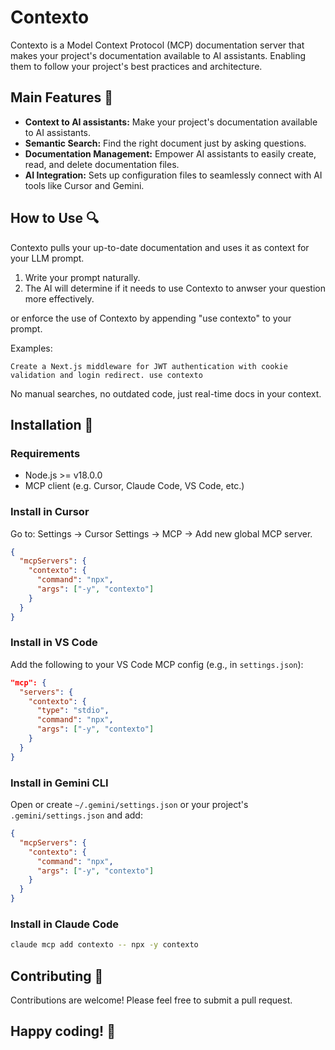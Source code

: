 # Contexto

Contexto is a Model Context Protocol (MCP) documentation server that makes your project's documentation available to AI assistants. Enabling them to follow your project's best practices and architecture.

## Main Features 🤖

- **Context to AI assistants:** Make your project's documentation available to AI assistants.
- **Semantic Search:** Find the right document just by asking questions.
- **Documentation Management:** Empower AI assistants to easily create, read, and delete documentation files.
- **AI Integration:** Sets up configuration files to seamlessly connect with AI tools like Cursor and Gemini.

## How to Use 🔍

Contexto pulls your up-to-date documentation and uses it as context for your LLM prompt.

1. Write your prompt naturally.
2. The AI will determine if it needs to use Contexto to anwser your question more effectively.

or enforce the use of Contexto by appending "use contexto" to your prompt.

Examples:

```text
Create a Next.js middleware for JWT authentication with cookie validation and login redirect. use contexto
```

No manual searches, no outdated code, just real-time docs in your context.

## Installation 🚀

### Requirements

- Node.js >= v18.0.0
- MCP client (e.g. Cursor, Claude Code, VS Code, etc.)

### Install in Cursor

Go to: Settings -> Cursor Settings -> MCP -> Add new global MCP server.

```json
{
  "mcpServers": {
    "contexto": {
      "command": "npx",
      "args": ["-y", "contexto"]
    }
  }
}
```

### Install in VS Code

Add the following to your VS Code MCP config (e.g., in `settings.json`):

```json
"mcp": {
  "servers": {
    "contexto": {
      "type": "stdio",
      "command": "npx",
      "args": ["-y", "contexto"]
    }
  }
}
```

### Install in Gemini CLI

Open or create `~/.gemini/settings.json` or your project's `.gemini/settings.json` and add:

```json
{
  "mcpServers": {
    "contexto": {
      "command": "npx",
      "args": ["-y", "contexto"]
    }
  }
}
```

### Install in Claude Code

```bash
claude mcp add contexto -- npx -y contexto
```

## Contributing 🤝

Contributions are welcome! Please feel free to submit a pull request.

## Happy coding! 🚀

